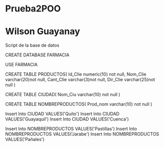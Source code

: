 # Prueba2POO
# Wilson Guayanay

Script de la base de datos

CREATE DATABASE FARMACIA

USE FARMACIA

CREATE TABLE PRODUCTOS(
Id_Clie numeric(10) not null,
Nom_Clie varchar(20)not null,
Cant_Clie varchar(3)not null,
Dir_Clie varchar(25)not null
)

CREATE TABLE CIUDAD(
Nom_Ciu varchar(10) not null
)

CREATE TABLE NOMBREPRODUCTOS(
Prod_nom varchar(10) not null
)

Insert Into CIUDAD VALUES('Quito')
Insert Into CIUDAD VALUES('Guayaquil')
Insert Into CIUDAD VALUES('Cuenca')

Insert Into NOMBREPRODUCTOS VALUES('Pastillas')
Insert Into NOMBREPRODUCTOS VALUES('Jarabe')
Insert Into NOMBREPRODUCTOS VALUES('Pañales')
